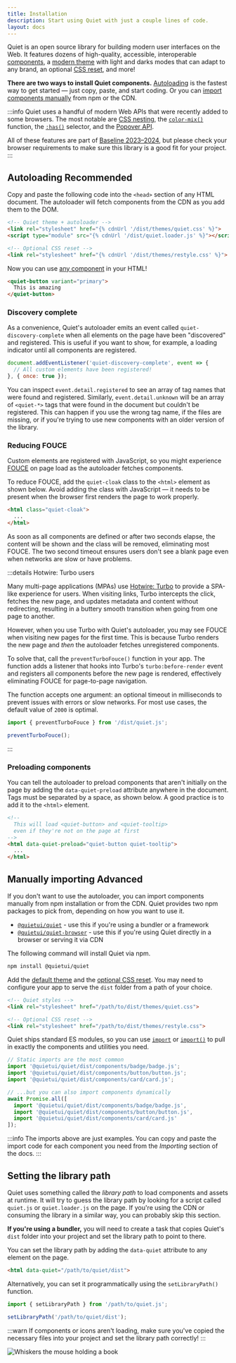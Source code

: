 ```yaml
---
title: Installation
description: Start using Quiet with just a couple lines of code.
layout: docs
---
```


Quiet is an open source library for building modern user interfaces on the Web. It features dozens of high-quality, accessible,  interoperable [components](/components), a [modern theme](/docs/theming) with light and darks modes that can adapt to any brand, an optional [CSS reset](/docs/restyle), and more!

**There are two ways to install Quiet components.** [Autoloading](#autoloading) is the fastest way to get started — just copy, paste, and start coding. Or you can [import components manually](#manually-importing) from npm or the CDN.

:::info
Quiet uses a handful of modern Web APIs that were recently added to some browsers. The most notable are [CSS nesting](https://caniuse.com/css-nesting), the [`color-mix()`](https://caniuse.com/?search=color-mix) function, the [`:has()`](https://caniuse.com/css-has) selector, and the [Popover API](https://caniuse.com/mdn-api_htmlelement_showpopover).

All of these features are part of [Baseline 2023–2024](https://web.dev/baseline), but please check your browser requirements to make sure this library is a good fit for your project.
:::

## Autoloading <quiet-badge variant="constructive" data-no-outline data-no-anchor>Recommended</quiet-badge>

Copy and paste the following code into the `<head>` section of any HTML document. The autoloader will fetch components from the CDN as you add them to the DOM.

```html
<!-- Quiet theme + autoloader -->
<link rel="stylesheet" href="{% cdnUrl '/dist/themes/quiet.css' %}">
<script type="module" src="{% cdnUrl '/dist/quiet.loader.js' %}"></script>

<!-- Optional CSS reset -->
<link rel="stylesheet" href="{% cdnUrl '/dist/themes/restyle.css' %}">
```

Now you can use [any component](/components) in your HTML!

```html {.example .no-buttons .flex-row}
<quiet-button variant="primary">
  This is amazing
</quiet-button>
```

### Discovery complete

As a convenience, Quiet's autoloader emits an event called `quiet-discovery-complete` when all elements on the page have been "discovered" and registered. This is useful if you want to show, for example, a loading indicator until all components are registered.

```js
document.addEventListener('quiet-discovery-complete', event => {
  // All custom elements have been registered!
}, { once: true });
```

You can inspect `event.detail.registered` to see an array of tag names that were found and registered. Similarly, `event.detail.unknown` will be an array of `<quiet-*>` tags that were found in the document but couldn't be registered. This can happen if you use the wrong tag name, if the files are missing, or if you're trying to use new components with an older version of the library.

### Reducing FOUCE

Custom elements are registered with JavaScript, so you might experience [FOUCE](https://www.abeautifulsite.net/posts/flash-of-undefined-custom-elements/) on page load as the autoloader fetches components.

To reduce FOUCE, add the `quiet-cloak` class to the `<html>` element as shown below. Avoid adding the class with JavaScript — it needs to be present when the browser first renders the page to work properly.

```html
<html class="quiet-cloak">
  ...
</html>
```

As soon as all components are defined or after two seconds elapse, the content will be shown and the class will be removed, eliminating most FOUCE. The two second timeout ensures users don't see a blank page even when networks are slow or have problems.

:::details Hotwire: Turbo users

Many multi-page applications (MPAs) use [Hotwire: Turbo](https://turbo.hotwired.dev/) to provide a SPA-like experience for users. When visiting links, Turbo intercepts the click, fetches the new page, and updates metadata and content without redirecting, resulting in a buttery smooth transition when going from one page to another.

However, when you use Turbo with Quiet's autoloader, you may see FOUCE when visiting new pages for the first time. This is because Turbo renders the new page and _then_ the autoloader fetches unregistered components.

To solve that, call the `preventTurboFouce()` function in your app. The function adds a listener that hooks into Turbo's `turbo:before-render` event and registers all components before the new page is rendered, effectively eliminating FOUCE for page-to-page navigation.

The function accepts one argument: an optional timeout in milliseconds to prevent issues with errors or slow networks. For most use cases, the default value of `2000` is optimal.

```js
import { preventTurboFouce } from '/dist/quiet.js';

preventTurboFouce();
```

:::

### Preloading components

You can tell the autoloader to preload components that aren't initially on the page by adding the `data-quiet-preload` attribute anywhere in the document. Tags must be separated by a space, as shown below. A good practice is to add it to the `<html>` element.

```html
<!-- 
  This will load <quiet-button> and <quiet-tooltip> 
  even if they're not on the page at first
-->
<html data-quiet-preload="quiet-button quiet-tooltip">
  ...
</html>
```

## Manually importing <quiet-badge variant="destructive" data-no-outline data-no-anchor>Advanced</quiet-badge>

If you don't want to use the autoloader, you can import components manually from npm installation or from the CDN. Quiet provides two npm packages to pick from, depending on how you want to use it.

- [`@quietui/quiet`](https://www.npmjs.com/package/@quietui/quiet) - use this if you're using a bundler or a framework
- [`@quietui/quiet-browser`](https://www.npmjs.com/package/@quietui/quiet-browser) - use this if you're using Quiet directly in a browser or serving it via CDN

The following command will install Quiet via npm.

```sh
npm install @quietui/quiet
```

Add the [default theme](/docs/theming) and the [optional CSS reset](/docs/restyle). You may need to configure your app to serve the `dist` folder from a path of your choice.

```html
<!-- Quiet styles -->
<link rel="stylesheet" href="/path/to/dist/themes/quiet.css">

<!-- Optional CSS reset -->
<link rel="stylesheet" href="/path/to/dist/themes/restyle.css">
```

Quiet ships standard ES modules, so you can use [`import`](https://developer.mozilla.org/en-US/docs/Web/JavaScript/Reference/Statements/import) or [`import()`](https://developer.mozilla.org/en-US/docs/Web/JavaScript/Reference/Operators/import) to pull in exactly the components and utilities you need.

```js
// Static imports are the most common
import '@quietui/quiet/dist/components/badge/badge.js';
import '@quietui/quiet/dist/components/button/button.js';
import '@quietui/quiet/dist/components/card/card.js';

// ...but you can also import components dynamically
await Promise.all([
  import '@quietui/quiet/dist/components/badge/badge.js',
  import '@quietui/quiet/dist/components/button/button.js',
  import '@quietui/quiet/dist/components/card/card.js'
]);
```

:::info
The imports above are just examples. You can copy and paste the import code for each component you need from the _Importing_ section of the docs.
:::

## Setting the library path

Quiet uses something called the _library path_ to load components and assets at runtime. It will try to guess the library path by looking for a script called `quiet.js` or `quiet.loader.js` on the page. If you're using the CDN or consuming the library in a similar way, you can probably skip this section.

**If you're using a bundler,** you will need to create a task that copies Quiet's `dist` folder into your project and set the library path to point to there.

You can set the library path by adding the `data-quiet` attribute to any element on the page.

```html
<html data-quiet="/path/to/quiet/dist">
```

Alternatively, you can set it programmatically using the `setLibraryPath()` function.

```js
import { setLibraryPath } from '/path/to/quiet.js';

setLibraryPath('/path/to/quiet/dist');
```

:::warn
If components or icons aren't loading, make sure you've copied the necessary files into your project and set the library path correctly!
:::

<img class="whiskers-center" src="/assets/images/whiskers/with-book.svg" alt="Whiskers the mouse holding a book">
